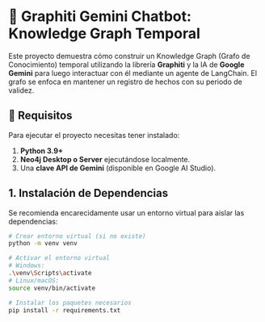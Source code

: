 # 🤖 Graphiti Gemini Chatbot: Knowledge Graph Temporal

Este proyecto demuestra cómo construir un Knowledge Graph (Grafo de Conocimiento) temporal utilizando la librería **Graphiti** y la IA de **Google Gemini** para luego interactuar con él mediante un agente de LangChain. El grafo se enfoca en mantener un registro de hechos con su periodo de validez.

## 🚀 Requisitos

Para ejecutar el proyecto necesitas tener instalado:

1.  **Python 3.9+**
2.  **Neo4j Desktop o Server** ejecutándose localmente.
3.  Una **clave API de Gemini** (disponible en Google AI Studio).

## 1. Instalación de Dependencias

Se recomienda encarecidamente usar un entorno virtual para aislar las dependencias:

```bash
# Crear entorno virtual (si no existe)
python -m venv venv

# Activar el entorno virtual
# Windows:
.\venv\Scripts\activate
# Linux/macOS:
source venv/bin/activate

# Instalar los paquetes necesarios
pip install -r requirements.txt
